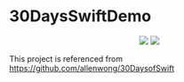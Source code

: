 # 30DaysSwiftDemo

<p align="center">
<a href="https://travis-ci.org/mx-in/30DaysSwiftDemo"><img src="https://img.shields.io/travis/mx-in/30DaysSwiftDemo/master.svg"></a>
<a herf="https://codecov.io/gh/mx-in/30DaysSwiftDemo"><img src="https://codecov.io/gh/mx-in/30DaysSwiftDemo/branch/master/graph/badge.svg"/></a>
</p>

This project is referenced from <https://github.com/allenwong/30DaysofSwift>
